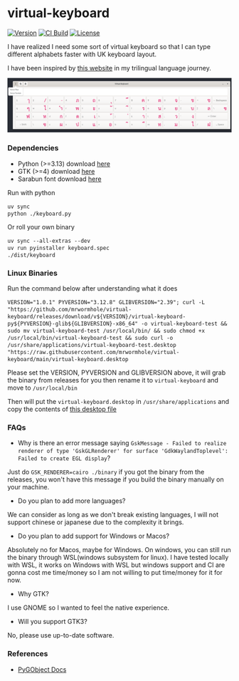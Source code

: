 # virtual-keyboard

[![Version](https://img.shields.io/github/tag/mrwormhole/virtual-keyboard.svg)](https://github.com/mrwormhole/virtual-keyboard/tags)
[![CI Build](https://github.com/mrwormhole/virtual-keyboard/actions/workflows/tests.yaml/badge.svg)](https://github.com/mrwormhole/virtual-keyboard/actions/workflows/tests.yaml)
[![License](https://img.shields.io/github/license/mrwormhole/virtual-keyboard)](https://github.com/mrwormhole/virtual-keyboard/blob/main/LICENSE)

I have realized I need some sort of virtual keyboard so that I can type different alphabets faster with UK keyboard layout.

I have been inspired by [this website](https://www.branah.com/) in my trilingual language journey.

![screenshot](screenshots/screenshot.png)

### Dependencies

- Python (>=3.13) download [here](https://www.python.org/downloads/)
- GTK (>=4) download [here](https://pygobject.gnome.org/getting_started.html)
- Sarabun font download [here](https://fonts.google.com/specimen/Sarabun)

Run with python

```shell
uv sync
python ./keyboard.py
```

Or roll your own binary

```shell
uv sync --all-extras --dev
uv run pyinstaller keyboard.spec
./dist/keyboard
```

### Linux Binaries

Run the command below after understanding what it does

```shell
VERSION="1.0.1" PYVERSION="3.12.8" GLIBVERSION="2.39"; curl -L "https://github.com/mrwormhole/virtual-keyboard/releases/download/v${VERSION}/virtual-keyboard-py${PYVERSION}-glib${GLIBVERSION}-x86_64" -o virtual-keyboard-test && sudo mv virtual-keyboard-test /usr/local/bin/ && sudo chmod +x /usr/local/bin/virtual-keyboard-test && sudo curl -o /usr/share/applications/virtual-keyboard-test.desktop "https://raw.githubusercontent.com/mrwormhole/virtual-keyboard/main/virtual-keyboard.desktop
```

Please set the VERSION, PYVERSION and GLIBVERSION above, it will grab the binary from releases for you then rename it to `virtual-keyboard` and move to `/usr/local/bin`

Then will put the `virtual-keyboard.desktop` in `/usr/share/applications` and copy the contents of [this desktop file](https://github.com/mrwormhole/virtual-keyboard/blob/main/virtual-keyboard.desktop)

### FAQs

- Why is there an error message saying `GskMessage - Failed to realize renderer of type 'GskGLRenderer' for surface 'GdkWaylandToplevel': Failed to create EGL display`?

Just do `GSK_RENDERER=cairo ./binary` if you got the binary from the releases,  you won't have this message if you build the binary manually on your machine.

- Do you plan to add more languages?

We can consider as long as we don't break existing languages, I will not support chinese or japanese due to the complexity it brings.

- Do you plan to add support for Windows or Macos?

Absolutely no for Macos, maybe for Windows. On windows, you can still run the binary through WSL(windows subsystem for linux). I have tested locally with WSL, it works on Windows with WSL but windows support and CI are gonna cost me time/money so I am not willing to put time/money for it for now.

- Why GTK?

I use GNOME so I wanted to feel the native experience.

- Will you support GTK3?

No, please use up-to-date software.


### References

- [PyGObject Docs](https://api.pygobject.gnome.org/)

